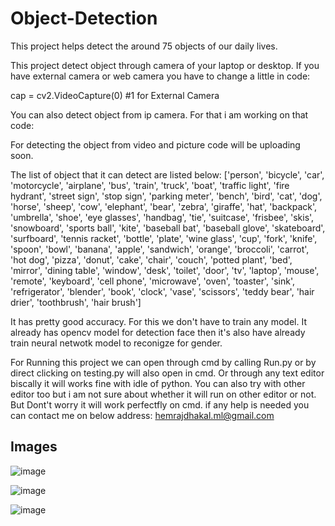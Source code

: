 # Object-Detection
This project helps detect the around 75 objects of our daily lives.

This project detect object through camera of your laptop or desktop. If you have external camera or web camera you have to change a little in code:

cap = cv2.VideoCapture(0) #1 for External Camera

You can also detect object from ip camera. For that i am working on that code:

For detecting the object from video and picture code will be uploading soon.


The list of object that it can detect are listed below:
['person', 'bicycle', 'car', 'motorcycle', 'airplane', 'bus', 'train', 'truck', 'boat', 'traffic light', 'fire hydrant', 'street sign', 'stop sign', 'parking meter', 'bench', 'bird', 'cat', 'dog', 'horse', 'sheep', 'cow', 'elephant', 'bear', 'zebra', 'giraffe', 'hat', 'backpack', 'umbrella', 'shoe', 'eye glasses', 'handbag', 'tie', 'suitcase', 'frisbee', 'skis', 'snowboard', 'sports ball', 'kite', 'baseball bat', 'baseball glove', 'skateboard', 'surfboard', 'tennis racket', 'bottle', 'plate', 'wine glass', 'cup', 'fork', 'knife', 'spoon', 'bowl', 'banana', 'apple', 'sandwich', 'orange', 'broccoli', 'carrot', 'hot dog', 'pizza', 'donut', 'cake', 'chair', 'couch', 'potted plant', 'bed', 'mirror', 'dining table', 'window', 'desk', 'toilet', 'door', 'tv', 'laptop', 'mouse', 'remote', 'keyboard', 'cell phone', 'microwave', 'oven', 'toaster', 'sink', 'refrigerator', 'blender', 'book', 'clock', 'vase', 'scissors', 'teddy bear', 'hair drier', 'toothbrush', 'hair brush']


It has pretty good accuracy. For this we don't have to train any model. It already has opencv model for detection face then it's also have already train neural netwotk model to reconigze for gender.

For Running this project we can open through cmd by calling Run.py or by direct clicking on testing.py will also open in cmd. Or through any text editor biscally it will works fine with idle of python. You can also try with other editor too but i am not sure about whether it will run on other editor or not. But Dont't worry it will work perfectfly on cmd. if any help is needed you can contact me on below address:
hemrajdhakal.ml@gmail.com

## Images
![image](https://user-images.githubusercontent.com/65659902/125184227-b6a2c300-e23b-11eb-9bf6-c1bdb68370d6.png)

![image](https://user-images.githubusercontent.com/65659902/125184242-ec47ac00-e23b-11eb-9866-e978bc76278a.png)

![image](https://user-images.githubusercontent.com/65659902/125184372-cbcc2180-e23c-11eb-994e-1061f749f43b.png)

